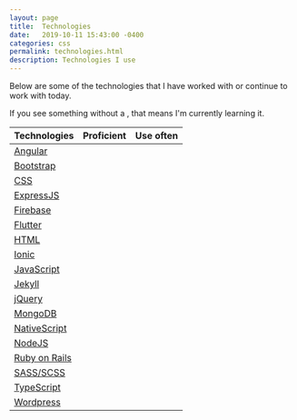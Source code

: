 ```yaml
---
layout: page
title:  Technologies
date:   2019-10-11 15:43:00 -0400
categories: css
permalink: technologies.html
description: Technologies I use
---
```

Below are some of the technologies that I have worked with or continue to work with today.

If you see something without a <i class="fad fa-check"></i>, that means I'm currently learning it.



<table class="table table-wrapper">
	<thead>
		<tr>
			<th>Technologies</th>
			<th>Proficient</th>
			<th>Use often</th>
		</tr>
	</thead>
	<tbody>
		<tr>
			<td><a href="https://angular.io/" target="_blank">Angular</a></td>
			<td><i class="fad fa-check"></i></td>
			<td><i class="fad fa-check"></i></td>
		</tr>
		<tr>
			<td><a href="https://getbootstrap.com" target="blank">Bootstrap</a></td>
			<td><i class="fad fa-check"></i></td>
			<td><i class="fad fa-check"></i></td>
		</tr>
		<tr>
			<td><a href="https://developer.mozilla.org/en-US/docs/Web/CSS" target="_blank">CSS</a></td>
			<td><i class="fad fa-check"></i></td>
			<td><i class="fad fa-check"></i></td>
		</tr>
		<tr>
			<td><a href="https://expressjs.com/" target="_blank">ExpressJS</a></td>
			<td><i class="fad fa-check"></i></td>
			<td></td>
		</tr>
		<tr>
			<td><a href="https://firebase.google.com" target="_blank">Firebase</a></td>
			<td><i class="fad fa-check"></i></td>
			<td><i class="fad fa-check"></i></td>
		</tr>
		<tr>
			<td><a href="https://flutter.dev/" target="_blank">Flutter</a></td>
			<td></td>
			<td></td>
		</tr>
		<tr>
			<td><a href="https://developer.mozilla.org/en-US/docs/Web/HTML" target="_blank">HTML</a></td>
			<td><i class="fad fa-check"></i></td>
			<td><i class="fad fa-check"></i></td>
		</tr>
		<tr>
			<td><a href="https://ionicframework.com/" target="_blank">Ionic</a></td>
			<td><i class="fad fa-check"></i></td>
			<td></td>
		</tr>
		<tr>
			<td><a href="https://developer.mozilla.org/en-US/docs/Web/JavaScript" target="_blank">JavaScript</a></td>
			<td><i class="fad fa-check"></i></td>
			<td><i class="fad fa-check"></i></td>
		</tr>
		<tr>
			<td><a href="https://jekyllrb.com/" target="_blank">Jekyll</a></td>
			<td><i class="fad fa-check"></i></td>
			<td><i class="fad fa-check"></i></td>
		</tr>
		<tr>
			<td><a href="https://jquery.com/" target="_blank">jQuery</a></td>
			<td><i class="fad fa-check"></i></td>
			<td></td>
		</tr>
		<tr>
			<td><a href="https://www.mongodb.com/" target="_blank">MongoDB</a></td>
			<td><i class="fad fa-check"></i></td>
			<td></td>
		</tr>
		<tr>
			<td><a href="https://www.nativescript.org/" target="_blank">NativeScript</a></td>
			<td><i class="fad fa-check"></i></td>
			<td></td>
		</tr>
		<tr>
			<td><a href="https://nodejs.org/en/" target="_blank">NodeJS</a></td>
			<td><i class="fad fa-check"></i></td>
			<td></td>
		</tr>
		<tr>
			<td><a href="https://rubyonrails.org/" target="blank">Ruby on Rails</a></td>
			<td><i class="fad fa-check"></i></td>
			<td></td>
		</tr>
		<tr>
			<td><a href="https://sass-lang.com/" target="_blank">SASS/SCSS</a></td>
			<td><i class="fad fa-check"></i></td>
			<td><i class="fad fa-check"></i></td>
		</tr>
		<tr>
			<td><a href="https://www.typescriptlang.org/" target="_blank">TypeScript</a></td>
			<td><i class="fad fa-check"></i></td>
			<td><i class="fad fa-check"></i></td>
		</tr>
		<tr>
			<td><a href="https://wordpress.com/" target="_blank">Wordpress</a></td>
			<td><i class="fad fa-check"></i></td>
			<td><i class="fad fa-check"></i></td>
		</tr>
	</tbody>
</table>